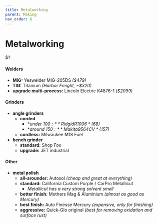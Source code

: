 ```yaml
---
title: Metalworking
parent: Making
nav_order: 6
---
```

# Metalworking

$?

#### Welders

- **MIG:** Yeswelder MIG-205DS *($479)*
- **TIG:** Titanium *(Harbor Freight, ~$320)*
- **upgrade multi-process:** Lincoln Electric K4876-1 *($2099)*

#### Grinders

- **angle grinders**
	- **corded** 
		- **under $100:** Ridgid R1006 *($68)*
		- **around $150:** Makita 9564CV *($157)*
	- **cordless:** Milwaukee M18 Fuel 
- **bench grinder** 
	- **standard:** Shop Fox
	- **upgrade:** JET industrial

#### Other

- **metal polish** 
	- **all-arounder:** Autosol *(cheap and great at everything)*
	- **standard:** California Custom Purple / CarPro Metallicut
		- *Metallicut has a very strong solvent smell*
	- **better finish:** Mothers Mag & Aluminium *(almost as good as Mercury)*
	- **best finish:** Auto Finesse Mercury *(expensive, only for finishing)*
	- **aggressive:** Quick-Glo original *(best for removing oxidation and surface rust)*

